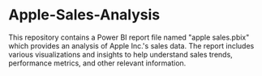 # Apple-Sales-Analysis
 This repository contains a Power BI report file named "apple sales.pbix" which provides an analysis of Apple Inc.'s sales data. The report includes various visualizations and insights to help understand sales trends, performance metrics, and other relevant information.
